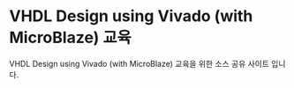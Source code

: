 # VHDL Design using Vivado (with MicroBlaze) 교육
VHDL Design using Vivado (with MicroBlaze) 교육을 위한 소스 공유 사이트 입니다.

